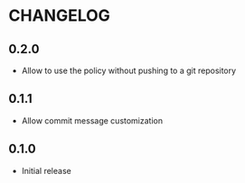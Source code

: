 # CHANGELOG

## 0.2.0

  * Allow to use the policy without pushing to a git repository

## 0.1.1

  * Allow commit message customization

## 0.1.0

  * Initial release
